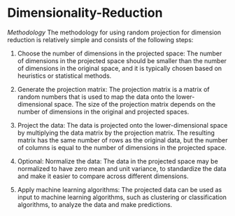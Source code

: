 # Dimensionality-Reduction
*Methodology*
The methodology for using random projection for dimension reduction is relatively simple and
consists of the following steps:
1. Choose the number of dimensions in the projected space: The number of dimensions in
the projected space should be smaller than the number of dimensions in the original
space, and it is typically chosen based on heuristics or statistical methods.

2. Generate the projection matrix: The projection matrix is a matrix of random numbers
that is used to map the data onto the lower-dimensional space. The size of the projection
matrix depends on the number of dimensions in the original and projected spaces.

3. Project the data: The data is projected onto the lower-dimensional space by multiplying
the data matrix by the projection matrix. The resulting matrix has the same number of
rows as the original data, but the number of columns is equal to the number of
dimensions in the projected space.

4. Optional: Normalize the data: The data in the projected space may be normalized to have
zero mean and unit variance, to standardize the data and make it easier to compare across
different dimensions.

5. Apply machine learning algorithms: The projected data can be used as input to machine
learning algorithms, such as clustering or classification algorithms, to analyze the data
and make predictions.
